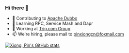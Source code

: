 ### Hi there 👋

<!--
**pinxiong/pinxiong** is a ✨ _special_ ✨ repository because its `README.md` (this file) appears on your GitHub profile.

Here are some ideas to get you started:

- 🔭 I’m currently working on ...
- 🌱 I’m currently learning ...
- 👯 I’m looking to collaborate on ...
- 🤔 I’m looking for help with ...
- 💬 Ask me about ...
- 📫 How to reach me: ...
- 😄 Pronouns: ...
- ⚡ Fun fact: ...
-->
+ 👯 Contributing to [Apache Dubbo](https://github.com/apache/dubbo)
+ 🔭 Learning RPC, Service Mash and Dapr
+ 🏬 Working at [Trip.com Group](https://www.trip.com/)
+ 📫 We're hiring, please mail to pinxiongcn@foxmail.com

[![Xiong, Pin's GitHub stats](https://github-readme-stats.vercel.app/api?username=pinxiong&show_icons=true&theme=chartreuse-dark)](https://github.com/anuraghazra/github-readme-stats)
<!--
[![Xiong, Pin's GitHub stats](https://github-readme-stats.vercel.app/api?username=pinxiong&show_icons=true&theme=chartreuse-dark&hide=stars)](https://github.com/anuraghazra/github-readme-stats)
-->
